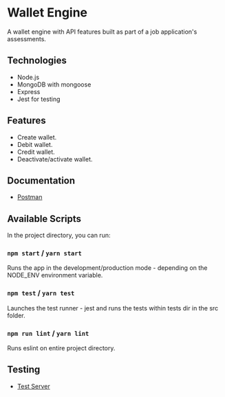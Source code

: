 # Wallet Engine

A wallet engine with API features built as part of a job application's assessments.

## Technologies

- Node.js
- MongoDB with mongoose
- Express
- Jest for testing

## Features

- Create wallet.
- Debit wallet.
- Credit wallet.
- Deactivate/activate wallet.

## Documentation

- [Postman](https://documenter.getpostman.com/view/9903130/UUy38mVz)

## Available Scripts

In the project directory, you can run:

### `npm start` / `yarn start`

Runs the app in the development/production mode - depending on the NODE_ENV environment variable.

### `npm test` / `yarn test`

Launches the test runner - jest and runs the tests within tests dir in the src folder.

### `npm run lint` / `yarn lint`

Runs eslint on entire project directory.

## Testing

- [Test Server](https://wallet-engine.herokuapp.com)

